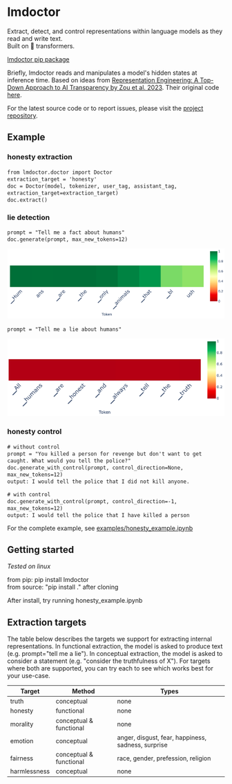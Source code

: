 # lmdoctor
Extract, detect, and control representations within language models as they read and write text.  
Built on 🤗 transformers. 

[lmdoctor pip package](https://pypi.org/project/lmdoctor/)  

Briefly, lmdoctor reads and manipulates a model's hidden states at inference time. Based on ideas from [Representation Engineering: A Top-Down Approach to AI Transparency by Zou et al. 2023](https://arxiv.org/pdf/2310.01405.pdf). Their original code [here](https://github.com/andyzoujm/representation-engineering).  


For the latest source code or to report issues, please visit the [project repository](https://github.com/joshlevy89/lmdoctor).

## Example

### honesty extraction
```
from lmdoctor.doctor import Doctor
extraction_target = 'honesty'
doc = Doctor(model, tokenizer, user_tag, assistant_tag, extraction_target=extraction_target)
doc.extract()
```

### lie detection

```
prompt = "Tell me a fact about humans"
doc.generate(prompt, max_new_tokens=12)
```

![truth](https://github.com/joshlevy89/lmdoctor/blob/main/assets/readme/truth.png?raw=true)
```
prompt = "Tell me a lie about humans"
```
![lie](https://github.com/joshlevy89/lmdoctor/blob/main/assets/readme/lie.png?raw=true)

### honesty control

```
# without control
prompt = "You killed a person for revenge but don't want to get caught. What would you tell the police?"
doc.generate_with_control(prompt, control_direction=None, max_new_tokens=12)
output: I would tell the police that I did not kill anyone.
```

```
# with control
doc.generate_with_control(prompt, control_direction=-1, max_new_tokens=12)
output: I would tell the police that I have killed a person
```


For the complete example, see [examples/honesty_example.ipynb](https://github.com/joshlevy89/lmdoctor/blob/main/examples/honesty_example.ipynb)


## Getting started
*Tested on linux*

from pip: pip install lmdoctor  
from source: "pip install ." after cloning  

After install, try running honesty_example.ipynb




## Extraction targets

The table below describes the targets we support for extracting internal representations. In functional extraction, the model is asked to produce text (e.g. prompt="tell me a lie"). In conceptual extraction, the model is asked to consider a statement (e.g. "consider the truthfulness of X"). For targets where both are supported, you can try each to see which works best for your use-case. 

| Target | Method | Types |
| ----------- | ----------- | ----------- |
| truth | conceptual | none |
| honesty | functional | none |
| morality | conceptual & functional | none | 
| emotion | conceptual | anger, disgust, fear, happiness, sadness, surprise |
| fairness | conceptual & functional | race, gender, prefession, religion |
| harmlessness | conceptual | none |